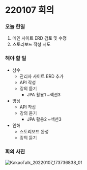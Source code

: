 # 220107 회의

### 오늘 한일

1. 메인 사이트 ERD 검토 및 수정
2. 스토리보드 작성 시도



### 해야 할 일

- 삼수
  - 관리자 사이트 ERD 추가
  - API 작성
  - 강의 듣기
    - JPA 활용1 ~섹션3
- 땅닝
  - API 작성
  - 강의 듣기
    - JPA 활용2 ~섹션3
- 인해
  - 스토리보드 완성
  - 강의 듣기



### 회의 사진

![KakaoTalk_20220107_173736838_01](https://user-images.githubusercontent.com/43772750/148516262-19d19916-c9a9-471e-bd4f-cfb82f027652.jpg)
